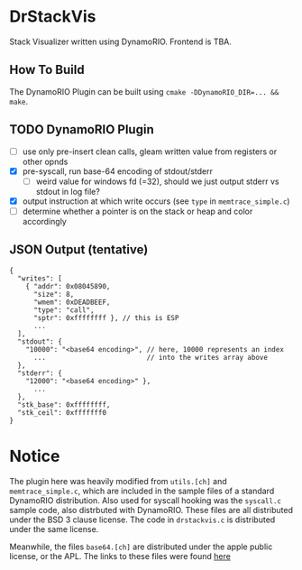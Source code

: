 DrStackVis
==========

Stack Visualizer written using DynamoRIO. Frontend is TBA.

## How To Build
The DynamoRIO Plugin can be built using `cmake -DDynamoRIO_DIR=... && make`.

## TODO DynamoRIO Plugin
* [ ] use only pre-insert clean calls, gleam written value from registers or other opnds
* [x] pre-syscall, run base-64 encoding of stdout/stderr
  * [ ] weird value for windows fd (=32), should we just output stderr vs stdout in log file?
* [x] output instruction at which write occurs (see `type` in `memtrace_simple.c`)
* [ ] determine whether a pointer is on the stack or heap and color accordingly

## JSON Output (tentative)

```
{
  "writes": [
    { "addr": 0x08045890,
      "size": 8,
      "wmem": 0xDEADBEEF,
      "type": "call",
      "sptr": 0xffffffff }, // this is ESP
      ...
  ],
  "stdout": {
    "10000": "<base64 encoding>", // here, 10000 represents an index
      ...                         // into the writes array above
  },
  "stderr": {
    "12000": "<base64 encoding>" },
      ...
  },
  "stk_base": 0xffffffff,
  "stk_ceil": 0xfffffff0
}
```

# Notice
The plugin here was heavily modified from `utils.[ch]` and `memtrace_simple.c`,
which are included in the sample files of a standard DynamoRIO distribution.
Also used for syscall hooking was the `syscall.c` sample code, also distrbuted
with DynamoRIO. These files are all distributed under the BSD 3 clause license.
The code in `drstackvis.c` is distributed under the same license.

Meanwhile, the files `base64.[ch]` are distributed under the apple public license,
or the APL. The links to these files were found
[here](http://opensource.apple.com//source/QuickTimeStreamingServer/QuickTimeStreamingServer-452/CommonUtilitiesLib/base64.c)
